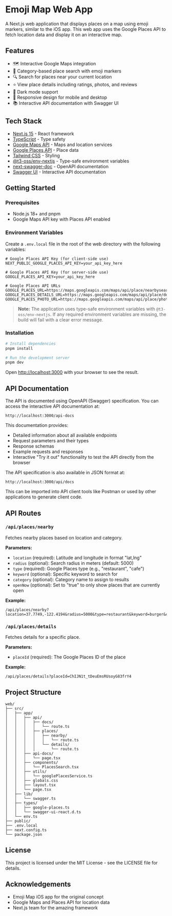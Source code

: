 # Emoji Map Web App

A Next.js web application that displays places on a map using emoji markers, similar to the iOS app. This web app uses the Google Places API to fetch location data and display it on an interactive map.

## Features

- 🗺️ Interactive Google Maps integration
- 🍔 Category-based place search with emoji markers
- 🔍 Search for places near your current location
- ⭐ View place details including ratings, photos, and reviews
- 🌙 Dark mode support
- 📱 Responsive design for mobile and desktop
- 📚 Interactive API documentation with Swagger UI

## Tech Stack

- [Next.js 15](https://nextjs.org/) - React framework
- [TypeScript](https://www.typescriptlang.org/) - Type safety
- [Google Maps API](https://developers.google.com/maps) - Maps and location services
- [Google Places API](https://developers.google.com/maps/documentation/places/web-service) - Place data
- [Tailwind CSS](https://tailwindcss.com/) - Styling
- [@t3-oss/env-nextjs](https://github.com/t3-oss/env-nextjs) - Type-safe environment variables
- [next-swagger-doc](https://github.com/atomicpages/next-swagger-doc) - OpenAPI documentation
- [Swagger UI](https://swagger.io/tools/swagger-ui/) - Interactive API documentation

## Getting Started

### Prerequisites

- Node.js 18+ and pnpm
- Google Maps API key with Places API enabled

### Environment Variables

Create a `.env.local` file in the root of the web directory with the following variables:

```
# Google Places API Key (for client-side use)
NEXT_PUBLIC_GOOGLE_PLACES_API_KEY=your_api_key_here

# Google Places API Key (for server-side use)
GOOGLE_PLACES_API_KEY=your_api_key_here

# Google Places API URLs
GOOGLE_PLACES_URL=https://maps.googleapis.com/maps/api/place/nearbysearch/json
GOOGLE_PLACES_DETAILS_URL=https://maps.googleapis.com/maps/api/place/details/json
GOOGLE_PLACES_PHOTO_URL=https://maps.googleapis.com/maps/api/place/photo
```

> **Note:** The application uses type-safe environment variables with `@t3-oss/env-nextjs`. If any required environment variables are missing, the build will fail with a clear error message.

### Installation

```bash
# Install dependencies
pnpm install

# Run the development server
pnpm dev
```

Open [http://localhost:3000](http://localhost:3000) with your browser to see the result.

## API Documentation

The API is documented using OpenAPI (Swagger) specification. You can access the interactive API documentation at:

```
http://localhost:3000/api-docs
```

This documentation provides:

- Detailed information about all available endpoints
- Request parameters and their types
- Response schemas
- Example requests and responses
- Interactive "Try it out" functionality to test the API directly from the browser

The API specification is also available in JSON format at:

```
http://localhost:3000/api/docs
```

This can be imported into API client tools like Postman or used by other applications to generate client code.

## API Routes

### `/api/places/nearby`

Fetches nearby places based on location and category.

**Parameters:**

- `location` (required): Latitude and longitude in format "lat,lng"
- `radius` (optional): Search radius in meters (default: 5000)
- `type` (required): Google Places type (e.g., "restaurant", "cafe")
- `keyword` (optional): Specific keyword to search for
- `category` (optional): Category name to assign to results
- `openNow` (optional): Set to "true" to only show places that are currently open

**Example:**

```
/api/places/nearby?location=37.7749,-122.4194&radius=5000&type=restaurant&keyword=burger&category=burger&openNow=true
```

### `/api/places/details`

Fetches details for a specific place.

**Parameters:**

- `placeId` (required): The Google Places ID of the place

**Example:**

```
/api/places/details?placeId=ChIJN1t_tDeuEmsRUsoyG83frY4
```

## Project Structure

```
web/
├── src/
│   ├── app/
│   │   ├── api/
│   │   │   ├── docs/
│   │   │   │   └── route.ts
│   │   │   ├── places/
│   │   │   │   ├── nearby/
│   │   │   │   │   └── route.ts
│   │   │   │   └── details/
│   │   │   │       └── route.ts
│   │   ├── api-docs/
│   │   │   └── page.tsx
│   │   ├── components/
│   │   │   └── PlacesSearch.tsx
│   │   ├── utils/
│   │   │   └── googlePlacesService.ts
│   │   ├── globals.css
│   │   ├── layout.tsx
│   │   └── page.tsx
│   ├── lib/
│   │   └── swagger.ts
│   ├── types/
│   │   ├── google-places.ts
│   │   └── swagger-ui-react.d.ts
│   └── env.ts
├── public/
├── .env.local
├── next.config.ts
└── package.json
```

## License

This project is licensed under the MIT License - see the LICENSE file for details.

## Acknowledgements

- Emoji Map iOS app for the original concept
- Google Maps and Places API for location data
- Next.js team for the amazing framework
